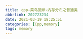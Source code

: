 ```yaml
---
title: cpp-菜鸟回炉-内存分布之普通类
abbrlink: 202723234
date: 2021-03-19 18:25:51
categories: [Cpp,memory]
tags: memory
---
```

